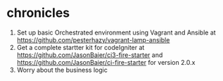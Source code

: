 # chronicles

1.  Set up basic Orchestrated environment using Vagrant and Ansible at https://github.com/pesterhazy/vagrant-lamp-ansible
2.  Get a complete startter kit for codeIgniter at https://github.com/JasonBaier/ci3-fire-starter and https://github.com/JasonBaier/ci-fire-starter for version 2.0.x
3. Worry about the business logic
